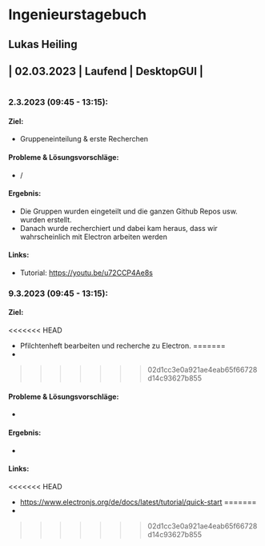 # Ingenieurstagebuch
## Lukas Heiling
## | 02.03.2023 | Laufend | DesktopGUI |
#

### 2.3.2023 (09:45 - 13:15): 

#### Ziel: 
* Gruppeneinteilung & erste Recherchen 

#### Probleme & Lösungsvorschläge:  
* /

#### Ergebnis: 
* Die Gruppen wurden eingeteilt und die ganzen Github Repos usw. wurden erstellt.
* Danach wurde recherchiert und dabei kam heraus, dass wir wahrscheinlich mit     Electron arbeiten werden

#### Links: 
* Tutorial: https://youtu.be/u72CCP4Ae8s


### 9.3.2023 (09:45 - 13:15): 

#### Ziel: 
<<<<<<< HEAD
*  Pfilchtenheft bearbeiten und recherche zu Electron. 
=======
*  
>>>>>>> 02d1cc3e0a921ae4eab65f66728d14c93627b855

#### Probleme & Lösungsvorschläge:  
* 

#### Ergebnis: 
* 

#### Links: 
<<<<<<< HEAD
* https://www.electronjs.org/de/docs/latest/tutorial/quick-start
=======
* 
>>>>>>> 02d1cc3e0a921ae4eab65f66728d14c93627b855
